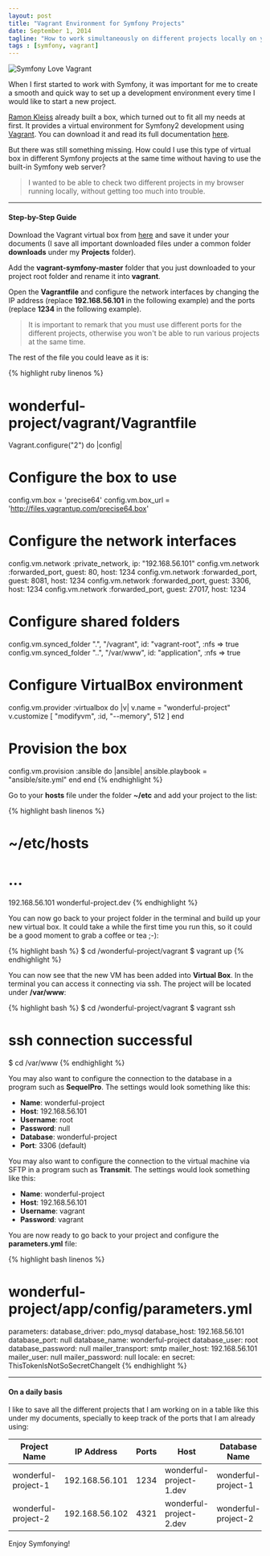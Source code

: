 ```yaml
---
layout: post
title: "Vagrant Environment for Symfony Projects"
date: September 1, 2014
tagline: "How to work simultaneously on different projects locally on your computer?"
tags : [symfony, vagrant]
---
```


![Symfony Love Vagrant](http://miriamtocino.github.io/images/symfony-love-vagrant.svg)

When I first started to work with Symfony, it was important for me to create a smooth and quick way to set up a development environment every time I would like to start a new project.

[Ramon Kleiss](https://twitter.com/kleiram) already built a box, which turned out to fit all my needs at first. It provides a virtual environment for Symfony2 development using [Vagrant](https://www.vagrantup.com/). You can download it and read its full documentation [here](https://github.com/kleiram/vagrant-symfony).

But there was still something missing. How could I use this type of virtual box in different Symfony projects at the same time without having to use the built-in Symfony web server?

> I wanted to be able to check two different projects in my browser running locally, without getting too much into trouble.

- - -

#### Step-by-Step Guide

Download the Vagrant virtual box from [here](https://github.com/kleiram/vagrant-symfony) and save it under your documents (I save all important downloaded files under a common folder **downloads** under my **Projects** folder).

Add the **vagrant-symfony-master** folder that you just downloaded to your project root folder and rename it into **vagrant**.

Open the **Vagrantfile** and configure the network interfaces by changing the IP address (replace **192.168.56.101** in the following example) and the ports (replace **1234** in the following example).

> It is important to remark that you must use different ports for the different projects, otherwise you won't be able to run various projects at the same time.

The rest of the file you could leave as it is:

{% highlight ruby linenos %}
# wonderful-project/vagrant/Vagrantfile

Vagrant.configure("2") do |config|
  # Configure the box to use
  config.vm.box       = 'precise64'
  config.vm.box_url   = 'http://files.vagrantup.com/precise64.box'

  # Configure the network interfaces
  config.vm.network :private_network, ip:    "192.168.56.101"
  config.vm.network :forwarded_port,  guest: 80,    host: 1234
  config.vm.network :forwarded_port,  guest: 8081,  host: 1234
  config.vm.network :forwarded_port,  guest: 3306,  host: 1234
  config.vm.network :forwarded_port,  guest: 27017, host: 1234

  # Configure shared folders
  config.vm.synced_folder ".",  "/vagrant", id: "vagrant-root", :nfs => true
  config.vm.synced_folder "..", "/var/www", id: "application",  :nfs => true

  # Configure VirtualBox environment
  config.vm.provider :virtualbox do |v|
      v.name = "wonderful-project"
      v.customize [ "modifyvm", :id, "--memory", 512 ]
  end

  # Provision the box
  config.vm.provision :ansible do |ansible|
      ansible.playbook = "ansible/site.yml"
  end
end
{% endhighlight %}

Go to your **hosts** file under the folder **~/etc** and add your project to the list:

{% highlight bash linenos %}
# ~/etc/hosts
# ...
192.168.56.101     wonderful-project.dev
{% endhighlight %}

You can now go back to your project folder in the terminal and build up your new virtual box. It could take a while the first time you run this, so it could be a good moment to grab a coffee or tea ;-):

{% highlight bash %}
$ cd /wonderful-project/vagrant
$ vagrant up
{% endhighlight %}

You can now see that the new VM has been added into **Virtual Box**. In the terminal you can access it connecting via ssh. The project will be located under **/var/www**:

{% highlight bash %}
$ cd /wonderful-project/vagrant
$ vagrant ssh
# ssh connection successful
$ cd /var/www
{% endhighlight %}

You may also want to configure the connection to the database in a program such as **SequelPro**. The settings would look something like this:

  * **Name**: wonderful-project
  * **Host**: 192.168.56.101
  * **Username**: root
  * **Password**: null
  * **Database**: wonderful-project
  * **Port**: 3306 (default)

You may also want to configure the connection to the virtual machine via SFTP in a program such as **Transmit**. The settings would look something like this:

  * **Name**: wonderful-project
  * **Host**: 192.168.56.101
  * **Username**: vagrant
  * **Password**: vagrant

You are now ready to go back to your project and configure the **parameters.yml** file:

{% highlight bash linenos %}
# wonderful-project/app/config/parameters.yml

parameters:
  database_driver: pdo_mysql
  database_host: 192.168.56.101
  database_port: null
  database_name: wonderful-project
  database_user: root
  database_password: null
  mailer_transport: smtp
  mailer_host: 192.168.56.101
  mailer_user: null
  mailer_password: null
  locale: en
  secret: ThisTokenIsNotSoSecretChangeIt
{% endhighlight %}

- - -

#### On a daily basis

I like to save all the different projects that I am working on in a table like this under my documents, specially to keep track of the ports that I am already using:

| **Project Name**     | **IP Address**  | **Ports** | **Host**                 | **Database Name**    |
| -------------------- | --------------- | --------- | ------------------------ | -------------------- |
| wonderful-project-1  | 192.168.56.101  | 1234      | wonderful-project-1.dev  | wonderful-project-1  |
| wonderful-project-2  | 192.168.56.102  | 4321      | wonderful-project-2.dev  | wonderful-project-2  |

Enjoy Symfonying!

